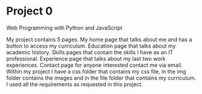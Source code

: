 # Project 0

Web Programming with Python and JavaScript

My project contains 5 pages. My home page that talks about me and has a button to access my curriculum. Education page that talks about my academic history. Skills pages that contain the skills I have as an IT professional. Experience page that talks about my last two work experiences. Contact page for anyone interested contact me via email. Within my project I have a css folder that contains my css file, in the img folder contains the images and in the file folder that contains my curriculum. I used all the requirements as requested in this project.